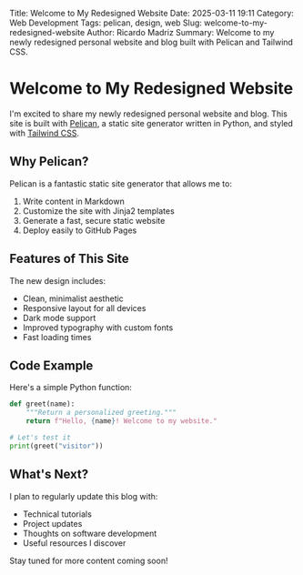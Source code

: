 Title: Welcome to My Redesigned Website
Date: 2025-03-11 19:11
Category: Web Development
Tags: pelican, design, web
Slug: welcome-to-my-redesigned-website
Author: Ricardo Madriz
Summary: Welcome to my newly redesigned personal website and blog built with Pelican and Tailwind CSS.

# Welcome to My Redesigned Website

I'm excited to share my newly redesigned personal website and blog. This site is built with [Pelican](https://getpelican.com/), a static site generator written in Python, and styled with [Tailwind CSS](https://tailwindcss.com/).

## Why Pelican?

Pelican is a fantastic static site generator that allows me to:

1. Write content in Markdown
2. Customize the site with Jinja2 templates
3. Generate a fast, secure static website
4. Deploy easily to GitHub Pages

## Features of This Site

The new design includes:

- Clean, minimalist aesthetic
- Responsive layout for all devices
- Dark mode support
- Improved typography with custom fonts
- Fast loading times

## Code Example

Here's a simple Python function:

```python
def greet(name):
    """Return a personalized greeting."""
    return f"Hello, {name}! Welcome to my website."

# Let's test it
print(greet("visitor"))
```

## What's Next?

I plan to regularly update this blog with:

- Technical tutorials
- Project updates
- Thoughts on software development
- Useful resources I discover

Stay tuned for more content coming soon!
